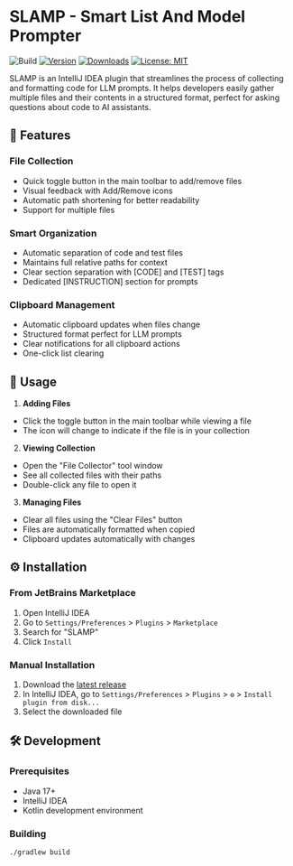 # SLAMP - Smart List And Model Prompter

![Build](https://github.com/alexandrelam/SLAMP/workflows/Build/badge.svg)
[![Version](https://img.shields.io/jetbrains/plugin/v/MARKETPLACE_ID.svg)](https://plugins.jetbrains.com/plugin/MARKETPLACE_ID)
[![Downloads](https://img.shields.io/jetbrains/plugin/d/MARKETPLACE_ID.svg)](https://plugins.jetbrains.com/plugin/MARKETPLACE_ID)
[![License: MIT](https://img.shields.io/badge/License-MIT-yellow.svg)](https://opensource.org/licenses/MIT)

SLAMP is an IntelliJ IDEA plugin that streamlines the process of collecting and formatting code for LLM prompts. It helps developers easily gather multiple files and their contents in a structured format, perfect for asking questions about code to AI assistants.

## 🚀 Features

### File Collection
- Quick toggle button in the main toolbar to add/remove files
- Visual feedback with Add/Remove icons
- Automatic path shortening for better readability
- Support for multiple files

### Smart Organization
- Automatic separation of code and test files
- Maintains full relative paths for context
- Clear section separation with [CODE] and [TEST] tags
- Dedicated [INSTRUCTION] section for prompts

### Clipboard Management
- Automatic clipboard updates when files change
- Structured format perfect for LLM prompts
- Clear notifications for all clipboard actions
- One-click list clearing

## 🎯 Usage

1. **Adding Files**
  - Click the toggle button in the main toolbar while viewing a file
  - The icon will change to indicate if the file is in your collection

2. **Viewing Collection**
  - Open the "File Collector" tool window
  - See all collected files with their paths
  - Double-click any file to open it

3. **Managing Files**
  - Clear all files using the "Clear Files" button
  - Files are automatically formatted when copied
  - Clipboard updates automatically with changes

## ⚙️ Installation

### From JetBrains Marketplace
1. Open IntelliJ IDEA
2. Go to `Settings/Preferences` > `Plugins` > `Marketplace`
3. Search for "SLAMP"
4. Click `Install`

### Manual Installation
1. Download the [latest release](https://github.com/alexandrelam/SLAMP/releases/latest)
2. In IntelliJ IDEA, go to `Settings/Preferences` > `Plugins` > `⚙️` > `Install plugin from disk...`
3. Select the downloaded file

## 🛠️ Development

### Prerequisites
- Java 17+
- IntelliJ IDEA
- Kotlin development environment

### Building
```bash
./gradlew build